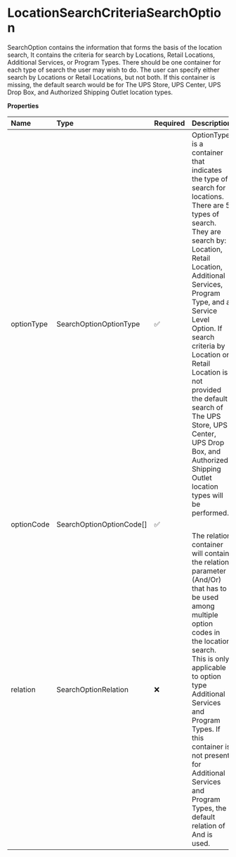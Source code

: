 # LocationSearchCriteriaSearchOption

SearchOption contains the information that forms the basis of the location search, It contains the criteria for search by Locations, Retail Locations, Additional Services, or Program Types. There should be one container for each type of search the user may wish to do. The user can specify either search by Locations or Retail Locations, but not both. If this container is missing, the default search would be for The UPS Store, UPS Center, UPS Drop Box, and Authorized Shipping Outlet location types.

**Properties**

| Name       | Type                     | Required | Description                                                                                                                                                                                                                                                                                                                                                                                                             |
| :--------- | :----------------------- | :------- | :---------------------------------------------------------------------------------------------------------------------------------------------------------------------------------------------------------------------------------------------------------------------------------------------------------------------------------------------------------------------------------------------------------------------- |
| optionType | SearchOptionOptionType   | ✅       | OptionType is a container that indicates the type of search for locations. There are 5 types of search. They are search by: Location, Retail Location, Additional Services, Program Type, and a Service Level Option. If search criteria by Location or Retail Location is not provided the default search of The UPS Store, UPS Center, UPS Drop Box, and Authorized Shipping Outlet location types will be performed. |
| optionCode | SearchOptionOptionCode[] | ✅       |                                                                                                                                                                                                                                                                                                                                                                                                                         |
| relation   | SearchOptionRelation     | ❌       | The relation container will contain the relation parameter (And/Or) that has to be used among multiple option codes in the location search. This is only applicable to option type Additional Services and Program Types. If this container is not present for Additional Services and Program Types, the default relation of And is used.                                                                              |

<!-- This file was generated by liblab | https://liblab.com/ -->
